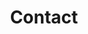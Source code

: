 ---
templateKey: contact-page
path: /en/contact
title: Contact
language: en
name: Franziska Harnisch
address: Atelier 2OG, Am Krögel 2, 10179 Berlin
website: www.franziskaharnisch.de
email: Email
instagram: 
    - text: Instagram
      link: https://www.instagram.com/franziska.harnisch/
input: to join the newsletter enter your email here
button: submit
confirmation: Thank you for submitting our newsletter
errorMessage: Please add a valid email address
---